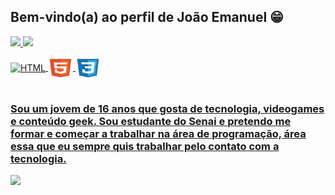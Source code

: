 ## Bem-vindo(a) ao perfil de João Emanuel 😁

 <div>
   <a href="https://github.com/JoaoEmanuel7">
   <img height="180em" src="https://github-readme-stats.vercel.app/api?username=JoaoEmanuel7&show_icons=true&theme=tokyonight&include_all_commits=true&count_private=true"/>
   <img height="180em" src="https://github-readme-stats.vercel.app/api/top-langs/?username=JoaoEmanuel7&layout=compact&langs_count=6&theme=tokyonight"/>
</div>
    
<div style="display: inline_block"><br>
<img align="center" alt="HTML" height="30" width="40" src=<svg xmlns="http://www.w3.org/2000/svg" viewBox="0 0 128 128"><path fill="#EA2D2E" d="M47.617 98.12c-19.192 5.362 11.677 16.439 36.115 5.969-4.003-1.556-6.874-3.351-6.874-3.351-10.897 2.06-15.952 2.222-25.844 1.092-8.164-.935-3.397-3.71-3.397-3.71zm33.189-10.46c-14.444 2.779-22.787 2.69-33.354 1.6-8.171-.845-2.822-4.805-2.822-4.805-21.137 7.016 11.767 14.977 41.309 6.336-3.14-1.106-5.133-3.131-5.133-3.131zm11.319-60.575c.001 0-42.731 10.669-22.323 34.187 6.024 6.935-1.58 13.17-1.58 13.17s15.289-7.891 8.269-17.777c-6.559-9.215-11.587-13.793 15.634-29.58zm9.998 81.144s3.529 2.91-3.888 5.159c-14.102 4.272-58.706 5.56-71.095.171-4.45-1.938 3.899-4.625 6.526-5.192 2.739-.593 4.303-.485 4.303-.485-4.952-3.487-32.013 6.85-13.742 9.815 49.821 8.076 90.817-3.637 77.896-9.468zM85 77.896c2.395-1.634 5.703-3.053 5.703-3.053s-9.424 1.685-18.813 2.474c-11.494.964-23.823 1.154-30.012.326-14.652-1.959 8.033-7.348 8.033-7.348s-8.812-.596-19.644 4.644C17.455 81.134 61.958 83.958 85 77.896zm5.609 15.145c-.108.29-.468.616-.468.616 31.273-8.221 19.775-28.979 4.822-23.725-1.312.464-2 1.543-2 1.543s.829-.334 2.678-.72c7.559-1.575 18.389 10.119-5.032 22.286zM64.181 70.069c-4.614-10.429-20.26-19.553.007-35.559C89.459 14.563 76.492 1.587 76.492 1.587c5.23 20.608-18.451 26.833-26.999 39.667-5.821 8.745 2.857 18.142 14.688 28.815zm27.274 51.748c-19.187 3.612-42.854 3.191-56.887.874 0 0 2.874 2.38 17.646 3.331 22.476 1.437 57-.8 57.816-11.436.001 0-1.57 4.032-18.575 7.231z"/></svg>
 <img align="center" alt="HTML" height="30" width="40" src="https://raw.githubusercontent.com/devicons/devicon/master/icons/html5/html5-original.svg">
  <img align="center" alt="CSS" height="30" width="40" src="https://raw.githubusercontent.com/devicons/devicon/master/icons/css3/css3-original.svg">
</div>
 
<br>
 
### Sou um jovem de 16 anos que gosta de tecnologia, videogames e conteúdo geek. Sou estudante do Senai e pretendo me formar e começar a trabalhar na área de programação, área essa que eu sempre quis trabalhar pelo contato com a tecnologia.
 
<div> 
  <a href="https://instagram.com/zl_emanuel7" target="_blank"><img src="https://img.shields.io/badge/-Instagram-%23E4405F?style=for-the-badge&logo=instagram&logoColor=white" target="_blank"></a>
